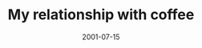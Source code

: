 ---
layout: base.njk
title : 'My relationship with coffee' 
view_title : 'My relationship with coffee' 
year : '2001' 
date : '2001-07-15' 
img_file : '/drawing/coffeeme.png' 
html_file : 'coffeeme' 
next_html : 'shouldnofcalle.html' 
year_order : '147' 
permalink : "title/{{html_file}}.html"
---